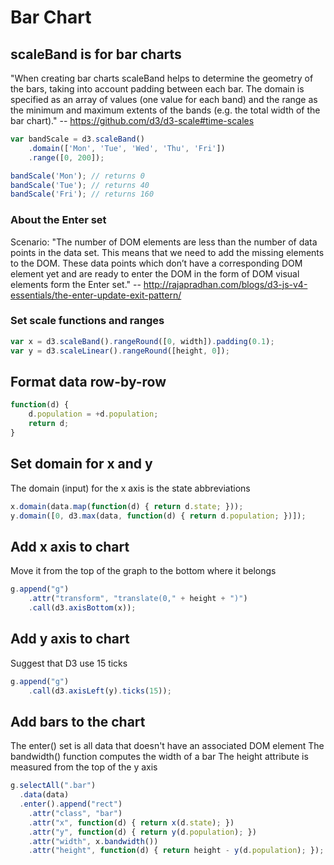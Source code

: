 # Bar Chart

## scaleBand is for bar charts
"When creating bar charts scaleBand helps to determine the geometry of the bars, taking into account padding between each bar. The domain is specified as an array of values (one value for each band) and the range as the minimum and maximum extents of the bands (e.g. the total width of the bar chart)." -- https://github.com/d3/d3-scale#time-scales
```js
var bandScale = d3.scaleBand()
    .domain(['Mon', 'Tue', 'Wed', 'Thu', 'Fri'])
    .range([0, 200]);

bandScale('Mon'); // returns 0
bandScale('Tue'); // returns 40
bandScale('Fri'); // returns 160
```

### About the Enter set
Scenario: "The number of DOM elements are less than the number of data points in the data set. This means that we need to add the missing elements to the DOM. These data points which don’t have a corresponding DOM element yet and are ready to enter the DOM in the form of DOM visual elements form the Enter set." -- http://rajapradhan.com/blogs/d3-js-v4-essentials/the-enter-update-exit-pattern/

### Set scale functions and ranges
```js
var x = d3.scaleBand().rangeRound([0, width]).padding(0.1);
var y = d3.scaleLinear().rangeRound([height, 0]);
```

## Format data row-by-row
```js
function(d) {
    d.population = +d.population;
    return d;
}
```

## Set domain for x and y
The domain (input) for the x axis is the state abbreviations
```js
x.domain(data.map(function(d) { return d.state; }));
y.domain([0, d3.max(data, function(d) { return d.population; })]);
```

## Add x axis to chart
Move it from the top of the graph to the bottom where it belongs
```js
g.append("g")
    .attr("transform", "translate(0," + height + ")")
    .call(d3.axisBottom(x));
```

## Add y axis to chart
Suggest that D3 use 15 ticks
```js
g.append("g")
    .call(d3.axisLeft(y).ticks(15));
```

## Add bars to the chart
The enter() set is all data that doesn't have an associated DOM element
The bandwidth() function computes the width of a bar
The height attribute is measured from the top of the y axis
```js
g.selectAll(".bar")
  .data(data) 
  .enter().append("rect")
    .attr("class", "bar")
    .attr("x", function(d) { return x(d.state); })
    .attr("y", function(d) { return y(d.population); })
    .attr("width", x.bandwidth())
    .attr("height", function(d) { return height - y(d.population); });
```
